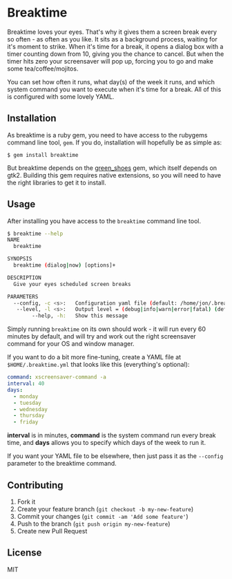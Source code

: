# Breaktime

Breaktime loves your eyes. That's why it gives them a screen break every so often - as often as you like. It sits as a background process, waiting for it's moment to strike. When it's time for a break, it opens a dialog box with a timer counting down from 10, giving you the chance to cancel. But when the timer hits zero your screensaver will pop up, forcing you to go and make some tea/coffee/mojitos.

You can set how often it runs, what day(s) of the week it runs, and which system command you want to execute when it's time for a break. All of this is configured with some lovely YAML.

## Installation

As breaktime is a ruby gem, you need to have access to the rubygems command line tool, `gem`. If you do, installation will hopefully be as simple as:

    $ gem install breaktime

But breaktime depends on the [green_shoes](https://github.com/ashbb/green_shoes) gem, which itself depends on gtk2. Building this gem requires native extensions, so you will need to have the right libraries to get it to install.

## Usage

After installing you have access to the `breaktime` command line tool.

```bash
$ breaktime --help
NAME
  breaktime

SYNOPSIS
  breaktime (dialog|now) [options]+

DESCRIPTION
  Give your eyes scheduled screen breaks

PARAMETERS
  --config, -c <s>:   Configuration yaml file (default: /home/jon/.breaktime.yml)
   --level, -l <s>:   Output level = (debug|info|warn|error|fatal) (default: info)
        --help, -h:   Show this message
```

Simply running `breaktime` on its own should work - it will run every 60 minutes by default, and will try and work out the right screensaver command for your OS and window manager.

If you want to do a bit more fine-tuning, create a YAML file at `$HOME/.breaktime.yml` that looks like this (everything's optional):

```yml
command: xscreensaver-command -a
interval: 40
days:
  - monday
  - tuesday
  - wednesday
  - thursday
  - friday
```

**interval** is in minutes, **command** is the system command run every break time, and **days** allows you to specify which days of the week to run it.

If you want your YAML file to be elsewhere, then just pass it as the `--config` parameter to the breaktime command.

## Contributing

1. Fork it
2. Create your feature branch (`git checkout -b my-new-feature`)
3. Commit your changes (`git commit -am 'Add some feature'`)
4. Push to the branch (`git push origin my-new-feature`)
5. Create new Pull Request

## License

MIT
